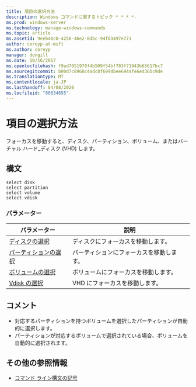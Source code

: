 ```yaml
---
title: 項目の選択方法
description: Windows コマンドに関するトピック * * * *-
ms.prod: windows-server
ms.technology: manage-windows-commands
ms.topic: article
ms.assetid: 9eeb40c0-4258-46e2-8dbc-94f63497e771
author: coreyp-at-msft
ms.author: coreyp
manager: dongill
ms.date: 10/16/2017
ms.openlocfilehash: f9ad7051978f4b509f54bf783f71943b65617bc7
ms.sourcegitcommit: b00d7c8968c4adc8f699dbee694afe6ed36bc9de
ms.translationtype: MT
ms.contentlocale: ja-JP
ms.lasthandoff: 04/08/2020
ms.locfileid: "80834655"
---
```

# <a name="select"></a>項目の選択方法



フォーカスを移動すると、ディスク、パーティション、ボリューム、またはバーチャル ハード_ディスク (VHD) します。

## <a name="syntax"></a>構文

```
select disk
select partition
select volume
select vdisk
```

### <a name="parameters"></a>パラメーター

|パラメーター|説明|
|---------|-----------|
|[ディスクの選択](select-disk.md)|ディスクにフォーカスを移動します。|
|[パーティションの選択](select-partition.md)|パーティションにフォーカスを移動します。|
|[ボリュームの選択](select-volume.md)|ボリュームにフォーカスを移動します。|
|[Vdisk の選択](select-vdisk.md)|VHD にフォーカスを移動します。|

## <a name="remarks"></a>コメント

-   対応するパーティションを持つボリュームを選択したパーティションが自動的に選択します。
-   パーティションが対応するボリュームで選択されている場合、ボリュームを自動的に選択されます。

## <a name="additional-references"></a>その他の参照情報

- [コマンド ライン構文の記号](command-line-syntax-key.md)

